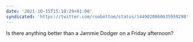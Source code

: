 ```yaml
---
date: '2021-10-15T15:10:29+01:00'
syndicated: 'https://twitter.com/roobottom/status/1449020860635959298'
---
```

Is there anything better than a Jammie Dodger on a Friday afternoon?

